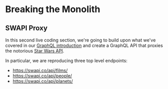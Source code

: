# Breaking the Monolith

## SWAPI Proxy

In this second live coding section, we're going to build upon what we've covered in our [GraphQL introduction](https://github.com/mikamai/codemotion-ws-breaking-the-monolith/tree/apollo-introduction) and create a GraphQL API that proxies the notorious [Star Wars API](https://swapi.co).

In particular, we are reproducing three top level endpoints:

- https://swapi.co/api/films/
- https://swapi.co/api/people/
- https://swapi.co/api/planets/

